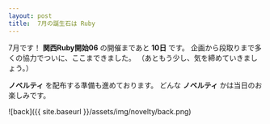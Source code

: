 ```yaml
---
layout: post
title:  7月の誕生石は Ruby
---
```


7月です！ **関西Ruby開始06** の開催まであと **10日** です。
企画から段取りまで多くの協力でついに、ここまできました。
（あともう少し、気を締めていきましょう。）


**ノベルティ** を配布する準備も進めております。
どんな **ノベルティ** かは当日のお楽しみです。

![back]({{ site.baseurl }}/assets/img/novelty/back.png)
